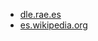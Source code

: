* [dle.rae.es](https://dle.rae.es/apor%C3%ADa)
* [es.wikipedia.org](https://es.wikipedia.org/wiki/Apor%C3%ADa)
